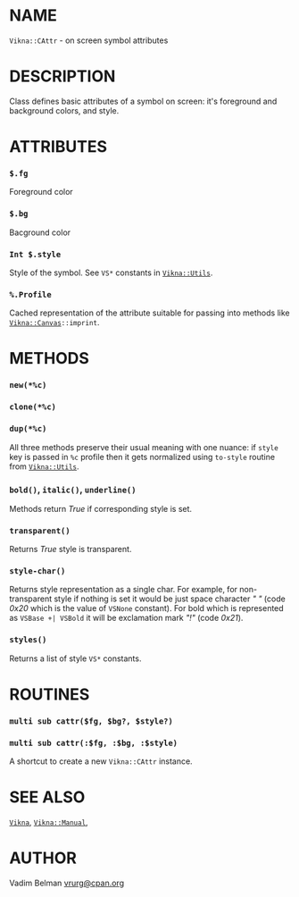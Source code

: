 NAME
====



`Vikna::CAttr` - on screen symbol attributes

DESCRIPTION
===========



Class defines basic attributes of a symbol on screen: it's foreground and background colors, and style.

ATTRIBUTES
==========



### `$.fg`

Foreground color

### `$.bg`

Bacground color

### `Int $.style`

Style of the symbol. See `VS*` constants in [`Vikna::Utils`](https://github.com/vrurg/raku-Vikna/blob/v0.0.1/docs/md/Vikna/Utils.md).

### `%.Profile`

Cached representation of the attribute suitable for passing into methods like [`Vikna::Canvas`](https://github.com/vrurg/raku-Vikna/blob/v0.0.1/docs/md/Vikna/Canvas.md)`::imprint`.

METHODS
=======



### `new(*%c)`

### `clone(*%c)`

### `dup(*%c)`

All three methods preserve their usual meaning with one nuance: if `style` key is passed in `%c` profile then it gets normalized using `to-style` routine from [`Vikna::Utils`](https://github.com/vrurg/raku-Vikna/blob/v0.0.1/docs/md/Vikna/Utils.md).

### `bold()`, `italic()`, `underline()`

Methods return *True* if corresponding style is set.

### `transparent()`

Returns *True* style is transparent.

### `style-char()`

Returns style representation as a single char. For example, for non-transparent style if nothing is set it would be just space character *" "* (code *0x20* which is the value of `VSNone` constant). For bold which is represented as `VSBase +| VSBold` it will be exclamation mark *"!"* (code *0x21*).

### `styles()`

Returns a list of style `VS*` constants.

ROUTINES
========



### `multi sub cattr($fg, $bg?, $style?)`

### `multi sub cattr(:$fg, :$bg, :$style)`

A shortcut to create a new `Vikna::CAttr` instance.

SEE ALSO
========

[`Vikna`](https://github.com/vrurg/raku-Vikna/blob/v0.0.1/docs/md/Vikna.md), [`Vikna::Manual`](https://github.com/vrurg/raku-Vikna/blob/v0.0.1/docs/md/Vikna/Manual.md),

AUTHOR
======

Vadim Belman <vrurg@cpan.org>

